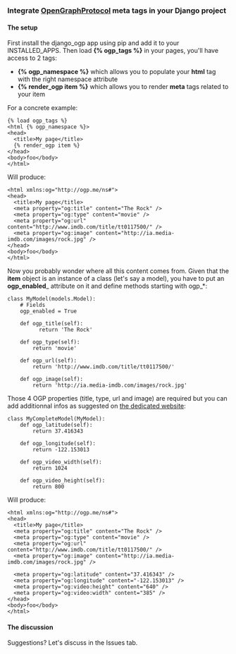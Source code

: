 ### Integrate [OpenGraphProtocol](http://ogp.me) meta tags in your Django project

#### The setup ####

First install the django\_ogp app using pip and add it to your INSTALLED\_APPS.
Then load __{% ogp_tags %}__ in your pages, you'll have access to 2 tags:

* __{% ogp_namespace %}__ which allows you to populate your __html__ tag with the right namespace attribute
* __{% render_ogp item %}__ which allows you to render __meta__ tags related to your item

For a concrete example:

    {% load ogp_tags %}
    <html {% ogp_namespace %}>
    <head>
      <title>My page</title>
      {% render_ogp item %}
    </head>
    <body>foo</body>
    </html>

Will produce:

    <html xmlns:og="http://ogp.me/ns#">
    <head>
      <title>My page</title>
      <meta property="og:title" content="The Rock" />
      <meta property="og:type" content="movie" />
      <meta property="og:url" content="http://www.imdb.com/title/tt0117500/" />
      <meta property="og:image" content="http://ia.media-imdb.com/images/rock.jpg" />
    </head>
    <body>foo</body>
    </html>

Now you probably wonder where all this content comes from. 
Given that the __item__ object is an instance of a class (let's say a model),
you have to put an __ogp_enabled___ attribute on it and define methods starting with ogp_*:

    class MyModel(models.Model):
        # Fields
        ogp_enabled = True
        
        def ogp_title(self):
              return 'The Rock'

        def ogp_type(self):
            return 'movie'
        
        def ogp_url(self):
            return 'http://www.imdb.com/title/tt0117500/'
        
        def ogp_image(self):
            return 'http://ia.media-imdb.com/images/rock.jpg'

Those 4 OGP properties (title, type, url and image) are required but 
you can add additionnal infos as suggested on 
[the dedicated website](http://ogp.me):

    class MyCompleteModel(MyModel):
        def ogp_latitude(self):
            return 37.416343

        def ogp_longitude(self):
            return -122.153013

        def ogp_video_width(self):
            return 1024

        def ogp_video_height(self):
            return 800
    
Will produce:

    <html xmlns:og="http://ogp.me/ns#">
    <head>
      <title>My page</title>
      <meta property="og:title" content="The Rock" />
      <meta property="og:type" content="movie" />
      <meta property="og:url" content="http://www.imdb.com/title/tt0117500/" />
      <meta property="og:image" content="http://ia.media-imdb.com/images/rock.jpg" />
      
      <meta property="og:latitude" content="37.416343" />
      <meta property="og:longitude" content="-122.153013" />
      <meta property="og:video:height" content="640" />
      <meta property="og:video:width" content="385" />      
    </head>
    <body>foo</body>
    </html>


#### The discussion ####

Suggestions? Let's discuss in the Issues tab.
